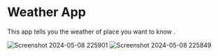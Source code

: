 # Weather App
This app tells you the weather of place you want to know .


![Screenshot 2024-05-08 225901](https://github.com/harsh769/Weather-app/assets/113161935/5fabdb25-4b35-4997-8f78-b4d0e69a41d0)
![Screenshot 2024-05-08 225849](https://github.com/harsh769/Weather-app/assets/113161935/5187d3ff-1486-4fb3-b651-dd27b91c44dc)
